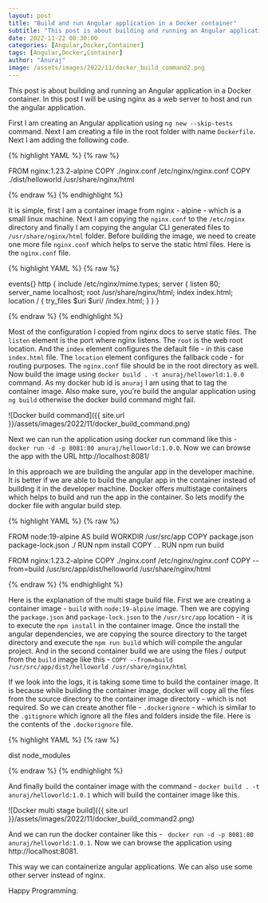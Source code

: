 ```yaml
---
layout: post
title: "Build and run Angular application in a Docker container"
subtitle: "This post is about building and running an Angular application in a Docker container"
date: 2022-11-22 00:30:00
categories: [Angular,Docker,Container]
tags: [Angular,Docker,Container]
author: "Anuraj"
image: /assets/images/2022/11/docker_build_command2.png
---
```


This post is about building and running an Angular application in a Docker container. In this post I will be using nginx as a web server to host and run the angular application.

First I am creating an Angular application using `ng new --skip-tests` command. Next I am creating a file in the root folder with name `Dockerfile`. Next I am adding the following code.

{% highlight YAML %}
{% raw %}

FROM nginx:1.23.2-alpine
COPY ./nginx.conf /etc/nginx/nginx.conf
COPY ./dist/helloworld /usr/share/nginx/html

{% endraw %}
{% endhighlight %}

It is simple, first I am a container image from nginx - alpine - which is a small linux machine. Next I am copying the `nginx.conf` to the `/etc/nginx` directory and finally I am copying the angular CLI generated files to `/usr/share/nginx/html` folder. Before building the image, we need to create one more file `nginx.conf` which helps to serve the static html files. Here is the `nginx.conf` file.

{% highlight YAML %}
{% raw %}

events{}
http {
    include /etc/nginx/mime.types;
    server {
        listen 80;
        server_name localhost;
        root /usr/share/nginx/html;
        index index.html;
        location / {
            try_files $uri $uri/ /index.html;
        }
    }
}

{% endraw %}
{% endhighlight %}

Most of the configuration I copied from nginx docs to serve static files. The `listen` element is the port where nginx listens. The `root` is the web root location. And the `index` element configures the default file - in this case `index.html` file. The `location` element configures the fallback code - for routing purposes. The `nginx.conf` file should be in the root directory as well. Now build the image using `docker build . -t anuraj/helloworld:1.0.0` command. As my docker hub id is `anuraj` I am using that to tag the container image. Also make sure, you're build the angular application using `ng build` otherwise the docker build command might fail.

![Docker build command]({{ site.url }}/assets/images/2022/11/docker_build_command.png)

Next we can run the application using docker run command like this - `docker run -d -p 8081:80 anuraj/helloworld:1.0.0`. Now we can browse the app with the URL http://localhost:8081/

In this approach we are building the angular app in the developer machine. It is better if we are able to build the angular app in the container instead of building it in the developer machine. Docker offers multistage containers which helps to build and run the app in the container. So lets modify the docker file with angular build step.

{% highlight YAML %}
{% raw %}

FROM node:19-alpine AS build
WORKDIR /usr/src/app
COPY package.json package-lock.json ./
RUN npm install
COPY . .
RUN npm run build

FROM nginx:1.23.2-alpine
COPY ./nginx.conf /etc/nginx/nginx.conf
COPY --from=build /usr/src/app/dist/helloworld /usr/share/nginx/html

{% endraw %}
{% endhighlight %}

Here is the explanation of the multi stage build file. First we are creating a container image - `build` with `node:19-alpine` image. Then we are copying the `package.json` and `package-lock.json` to the `/usr/src/app` location - it is to execute the `npm install` in the container image. Once the install the angular dependencies, we are copying the source directory to the target directory and execute the `npm run build` which will compile the angular project. And in the second container build we are using the files / output from the `build` image like this - `COPY --from=build /usr/src/app/dist/helloworld /usr/share/nginx/html`

If we look into the logs, it is taking some time to build the container image. It is because while building the container image, docker will copy all the files from the source directory to the container image directory - which is not required. So we can create another file - `.dockerignore` - which is similar to the `.gitignore` which ignore all the files and folders inside the file. Here is the contents of the `.dockerignore` file.

{% highlight YAML %}
{% raw %}

dist
node_modules

{% endraw %}
{% endhighlight %}

And finally build the container image with the command - `docker build . -t anuraj/helloworld:1.0.1` which will build the container image like this.

![Docker multi stage build]({{ site.url }}/assets/images/2022/11/docker_build_command2.png)

And we can run the docker container like this - ` docker run -d -p 8081:80 anuraj/helloworld:1.0.1`. Now we can browse the application using http://localhost:8081.

This way we can containerize angular applications. We can also use some other server instead of nginx.

Happy Programming.